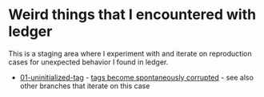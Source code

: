 # Weird things that I encountered with ledger

This is a staging area where I experiment with and iterate on reproduction
cases for unexpected behavior I found in ledger.

- [01-uninitialized-tag](01-uninitialized-tag) - [tags become spontaneously corrupted](https://github.com/ledger/ledger/issues/1993) - see also other branches that iterate on this case
